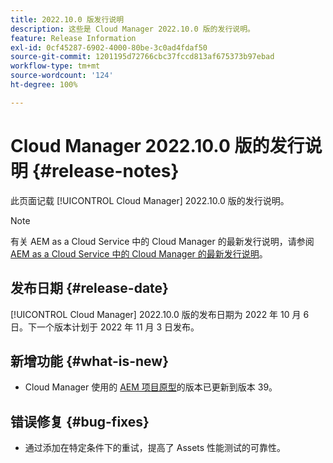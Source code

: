 ```yaml
---
title: 2022.10.0 版发行说明
description: 这些是 Cloud Manager 2022.10.0 版的发行说明。
feature: Release Information
exl-id: 0cf45287-6902-4000-80be-3c0ad4fdaf50
source-git-commit: 1201195d72766cbc37fccd813af675373b97ebad
workflow-type: tm+mt
source-wordcount: '124'
ht-degree: 100%

---
```


# Cloud Manager 2022.10.0 版的发行说明 {#release-notes}

此页面记载 [!UICONTROL Cloud Manager] 2022.10.0 版的发行说明。

>[!NOTE]
>
>有关 AEM as a Cloud Service 中的 Cloud Manager 的最新发行说明，请参阅 [AEM as a Cloud Service 中的 Cloud Manager 的最新发行说明](https://experienceleague.adobe.com/docs/experience-manager-cloud-service/content/implementing/using-cloud-manager/release-notes-cloud-manager/release-notes-cm-current.html)。

## 发布日期 {#release-date}

[!UICONTROL Cloud Manager] 2022.10.0 版的发布日期为 2022 年 10 月 6 日。下一个版本计划于 2022 年 11 月 3 日发布。

## 新增功能 {#what-is-new}

* Cloud Manager 使用的 [AEM 项目原型](https://experienceleague.adobe.com/docs/experience-manager-core-components/using/developing/archetype/overview.html)的版本已更新到版本 39。

## 错误修复 {#bug-fixes}

* 通过添加在特定条件下的重试，提高了 Assets 性能测试的可靠性。
